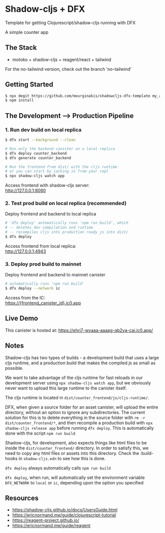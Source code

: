 # Shadow-cljs + DFX
Template for getting Clojurescript/shadow-cljs running with DFX

A simple counter app  

## The Stack
 - motoko + shadow-cljs + reagent/react + tailwind
 
 For the no-tailwind version, check out the branch 'no-tailwind'


## Getting Started
```bash
$ npx degit https://github.com/mourginakis/shadowcljs-dfx-template my_app_name
$ npm install
```

## The Development --> Production Pipeline

### 1. Run dev build on local replica
```bash
$ dfx start --background --clean

# Run only the backend canister on a local replica
$ dfx deploy counter_backend
$ dfx generate counter_backend

# Run the frontend from dist/ with the cljs runtime
# or you can start by jacking in from your repl
$ npx shadow-cljs watch app

```
Access frontend with shadow-cljs server:  
<http://127.0.0.1:8080>


### 2. Test prod build on local replica (recommended)
Deploy frontend and backend to local replica
```bash
# 'dfx deploy' automatically runs 'npm run build', which
# -- deletes dev compilation and runtime
# -- recompiles cljs into production ready js into dist/
$ dfx deploy
```
Access frontend from local replica:  
<http://127.0.0.1:4943>


### 3. Deploy prod build to mainnet
Deploy frontend and backend to mainnet canister
```bash
# automatically runs 'npm run build'
$ dfx deploy --network ic
```
Access from the IC:  
[https://{frontend_canister_id}.ic0.app](https://ic0.app)


## Live Demo
This canister is hosted at:
<https://ehrj7-wyaaa-aaaag-qb2ya-cai.ic0.app/>

## Notes

Shadow-cljs has two types of builds - a development build that uses
a large cljs runtime, and a production build that makes the compiled
js as small as possible.

We want to take advantage of the cljs runtime for fast reloads in our
development server using `npx shadow-cljs watch app`, but we obviously never
want to upload this large runtime to the canister itself.

The cljs runtime is located in `dist/counter_frontend/js/cljs-runtime/`.

DFX, when given a source folder for an asset canister, will upload the 
entire directory, without an option to ignore any subdirectories. The 
current solution for this is to delete everything in the source folder with `rm -r dist/counter_frontend/*`, 
and then recompile a production build with `npx shadow-cljs release app` 
before running `dfx deploy`. This is automatically done with the script `npm run build`

Shadow-cljs, for development, also expects things like html files to be
inside the `dist/counter_frontend/` directory. In order to satisfy this, 
we need to copy any html files or assets into this directory. Check the 
:build-hooks in `shadow-cljs.edn` to see how this is done.

`dfx deploy` always automatically calls `npm run build`

`dfx deploy`, when run, will automatically set the environment variable `DFX_NETWORK` to `local` or `ic`, depending upon the option you specified


## Resources

- <https://shadow-cljs.github.io/docs/UsersGuide.html>
- <https://ericnormand.me/guide/clojurescript-tutorial>
- <https://reagent-project.github.io/>
- <https://ericnormand.me/guide/reagent>
